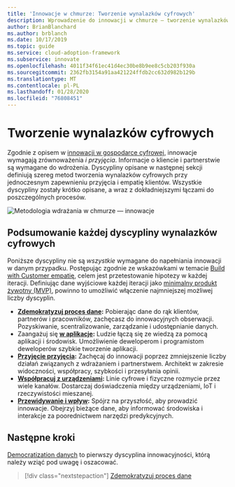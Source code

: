 ```yaml
---
title: 'Innowacje w chmurze: Tworzenie wynalazków cyfrowych'
description: Wprowadzenie do innowacji w chmurze — tworzenie wynalazków cyfrowych
author: BrianBlanchard
ms.author: brblanch
ms.date: 10/17/2019
ms.topic: guide
ms.service: cloud-adoption-framework
ms.subservice: innovate
ms.openlocfilehash: 4011f34f61ec41d4ec30be8b9ee8c5cb203f930a
ms.sourcegitcommit: 2362fb3154a91aa421224ffdb2cc632d982b129b
ms.translationtype: MT
ms.contentlocale: pl-PL
ms.lasthandoff: 01/28/2020
ms.locfileid: "76808451"
---
```

# <a name="develop-digital-inventions"></a>Tworzenie wynalazków cyfrowych

Zgodnie z opisem w [innowacji w gospodarce cyfrowej](./index.md), innowacje wymagają zrównoważenia *i* *przyjęcia*. Informacje o kliencie i partnerstwie są wymagane do wdrożenia. Dyscypliny opisane w następnej sekcji definiują szereg metod tworzenia wynalazków cyfrowych przy jednoczesnym zapewnieniu przyjęcia i empatię klientów. Wszystkie dyscypliny zostały krótko opisane, a wraz z dokładniejszymi łączami do poszczególnych procesów.

![Metodologia wdrażania w chmurze — innowacje](../../_images/innovate/innovate-methodology.png)

## <a name="summary-of-each-discipline-of-digital-invention"></a>Podsumowanie każdej dyscypliny wynalazków cyfrowych

Poniższe dyscypliny nie są *wszystkie* wymagane do napełniania innowacji w danym przypadku. Postępując zgodnie ze wskazówkami w temacie [Build with Customer empatię](./build.md), celem jest przetestowanie hipotezy w każdej iteracji. Definiując dane wyjściowe każdej iteracji jako [minimalny produkt żywotny (MVP)](https://docs.microsoft.com/azure/cloud-adoption-framework/govern/policy-compliance#minimum-viable-product-mvp-for-policy), powinno to umożliwić włączenie najmniejszej możliwej liczby dyscyplin.

- **[Zdemokratyzuj proces dane](./data.md):** Pobierając dane do rąk klientów, partnerów i pracowników, zachęcasz do innowacyjnych obserwacji. Pozyskiwanie, scentralizowanie, zarządzanie i udostępnianie danych.
- Zaangażuj się  **[w aplikacje](./apps.md):** Ludzie łączą się ze wiedzą za pomocą aplikacji i środowisk. Umożliwienie deweloperom i programistom deweloperów szybkie tworzenie aplikacji.
- **[Przyjęcie przyjęcia](./ci-cd.md):** Zachęcaj do innowacji poprzez zmniejszenie liczby działań związanych z wdrażaniem i partnerstwem. Architekt w zakresie widoczności, współpracy, szybkości i przesyłania opinii.
- **[Współpracuj z urządzeniami](./devices.md):** Linie cyfrowe i fizyczne rozmycie przez wiele kanałów. Dostarczaj doświadczenia między urządzeniami, IoT i rzeczywistości mieszanej.
- **[Przewidywanie i wpływ](./predict.md):** Spójrz na przyszłość, aby prowadzić innowacje. Obejrzyj bieżące dane, aby informować środowiska i interakcje za poorednictwem narzędzi predykcyjnych.

## <a name="next-steps"></a>Następne kroki

[Democratization danych](./data.md) to pierwszy dyscyplina innowacyjności, którą należy wziąć pod uwagę i oszacować.

> [!div class="nextstepaction"]
> [Zdemokratyzuj proces dane](./data.md)
